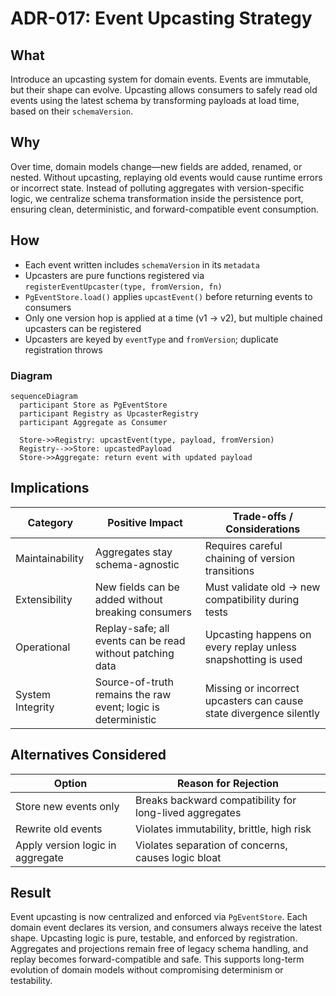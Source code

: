 # ADR-017: Event Upcasting Strategy

## What

Introduce an upcasting system for domain events. Events are immutable, but their shape can evolve. Upcasting allows consumers to safely read old events using the latest schema by transforming payloads at load time, based on their `schemaVersion`.

## Why

Over time, domain models change—new fields are added, renamed, or nested. Without upcasting, replaying old events would cause runtime errors or incorrect state. Instead of polluting aggregates with version-specific logic, we centralize schema transformation inside the persistence port, ensuring clean, deterministic, and forward-compatible event consumption.

## How

* Each event written includes `schemaVersion` in its `metadata`
* Upcasters are pure functions registered via `registerEventUpcaster(type, fromVersion, fn)`
* `PgEventStore.load()` applies `upcastEvent()` before returning events to consumers
* Only one version hop is applied at a time (v1 → v2), but multiple chained upcasters can be registered
* Upcasters are keyed by `eventType` and `fromVersion`; duplicate registration throws

### Diagram

```mermaid
sequenceDiagram
  participant Store as PgEventStore
  participant Registry as UpcasterRegistry
  participant Aggregate as Consumer

  Store->>Registry: upcastEvent(type, payload, fromVersion)
  Registry-->>Store: upcastedPayload
  Store->>Aggregate: return event with updated payload
```

## Implications

| Category         | Positive Impact                                               | Trade-offs / Considerations                                        |
| ---------------- | ------------------------------------------------------------- | ------------------------------------------------------------------ |
| Maintainability  | Aggregates stay schema-agnostic                               | Requires careful chaining of version transitions                   |
| Extensibility    | New fields can be added without breaking consumers            | Must validate old → new compatibility during tests                 |
| Operational      | Replay-safe; all events can be read without patching data     | Upcasting happens on every replay unless snapshotting is used      |
| System Integrity | Source-of-truth remains the raw event; logic is deterministic | Missing or incorrect upcasters can cause state divergence silently |

## Alternatives Considered

| Option                           | Reason for Rejection                                    |
| -------------------------------- | ------------------------------------------------------- |
| Store new events only            | Breaks backward compatibility for long-lived aggregates |
| Rewrite old events               | Violates immutability, brittle, high risk               |
| Apply version logic in aggregate | Violates separation of concerns, causes logic bloat     |

## Result

Event upcasting is now centralized and enforced via `PgEventStore`. Each domain event declares its version, and consumers always receive the latest shape. Upcasting logic is pure, testable, and enforced by registration. Aggregates and projections remain free of legacy schema handling, and replay becomes forward-compatible and safe. This supports long-term evolution of domain models without compromising determinism or testability.
